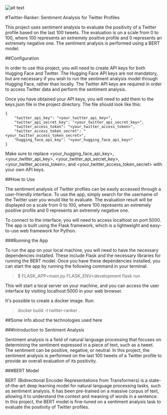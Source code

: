 ![alt text](/logo.jpeg?raw=true)

#Twitter-Ranker: Sentiment Analysis for Twitter Profiles

This project uses sentiment analysis to evaluate the positivity of a Twitter profile based on the last 100 tweets. The evaluation is on a scale from 0 to 100, where 100 represents an extremely positive profile and 0 represents an extremely negative one. The sentiment analysis is performed using a BERT model.

##Configuration

In order to use this project, you will need to create API keys for both Hugging Face and Twitter. The Hugging Face API keys are not mandatory, but are necessary if you wish to run the sentiment analysis model through Hugging Face, rather than locally. The Twitter API keys are required in order to access Twitter data and perform the sentiment analysis.

Once you have obtained your API keys, you will need to add them to the keys.json file in the project directory. The file should look like this:

```
{
    "twitter_api_key": "<your_twitter_api_key>",
    "twitter_api_secret_key": "<your_twitter_api_secret_key>",
    "twitter_access_token": "<your_twitter_access_token>",
    "twitter_access_token_secret": "<your_twitter_access_token_secret>",
    "hugging_face_api_key": "<your_hugging_face_api_key>"
}
```

Make sure to replace <your_hugging_face_api_key>, <your_twitter_api_key>, <your_twitter_api_secret_key>, <your_twitter_access_token>, and <your_twitter_access_token_secret> with your own API keys.


##How to Use

The sentiment analysis of Twitter profiles can be easily accessed through a user-friendly interface. To use the app, simply search for the username of the Twitter user you would like to evaluate. The evaluation result will be displayed on a scale from 0 to 100, where 100 represents an extremely positive profile and 0 represents an extremely negative one.

To connect to the interface, you will need to access localhost on port 5000. The app is built using the Flask framework, which is a lightweight and easy-to-use web framework for Python.

###Running the App

To run the app on your local machine, you will need to have the necessary dependencies installed. These include Flask and the necessary libraries for running the BERT model. Once you have these dependencies installed, you can start the app by running the following command in your terminal:

>$ FLASK_APP=main.py FLASK_ENV=development flask run

This will start a local server on your machine, and you can access the user interface by visiting localhost:5000 in your web browser.

It's possible to create a docker image. Run:
 
>  docker build -t twitter-ranker .    

##Some info about the technologies used here

###Introduction to Sentiment Analysis

Sentiment analysis is a field of natural language processing that focuses on determining the sentiment expressed in a piece of text, such as a tweet. The sentiment can be positive, negative, or neutral. In this project, the sentiment analysis is performed on the last 100 tweets of a Twitter profile to provide an overall evaluation of its positivity.

###BERT Model

BERT (Bidirectional Encoder Representations from Transformers) is a state-of-the-art deep learning model for natural language processing tasks, such as sentiment analysis. It has been pre-trained on a massive corpus of text, allowing it to understand the context and meaning of words in a sentence. In this project, the BERT model is fine-tuned on a sentiment analysis task to evaluate the positivity of Twitter profiles.
